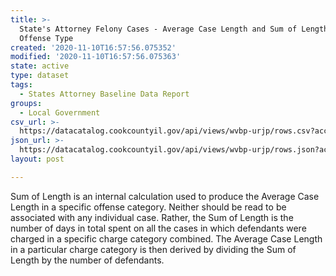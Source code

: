 ```yaml
---
title: >-
  State's Attorney Felony Cases - Average Case Length and Sum of Length, By
  Offense Type
created: '2020-11-10T16:57:56.075352'
modified: '2020-11-10T16:57:56.075363'
state: active
type: dataset
tags:
  - States Attorney Baseline Data Report
groups:
  - Local Government
csv_url: >-
  https://datacatalog.cookcountyil.gov/api/views/wvbp-urjp/rows.csv?accessType=DOWNLOAD
json_url: >-
  https://datacatalog.cookcountyil.gov/api/views/wvbp-urjp/rows.json?accessType=DOWNLOAD
layout: post

---
```

Sum of Length is an internal calculation used to produce the Average Case Length in a specific offense category. Neither should be read to be associated with any individual case. Rather, the Sum of Length is the number of days in total spent on all the cases in which defendants were charged in a specific charge category combined. The Average Case Length in a particular charge category is then derived by dividing the Sum of Length by the number of defendants.

